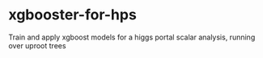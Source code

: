 # xgbooster-for-hps
Train and apply xgboost models for a higgs portal scalar analysis, running over uproot trees
